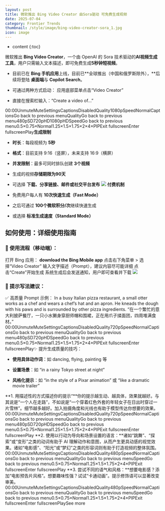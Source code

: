 ```yaml
---
layout: post
title: 微软推出 Bing Video Creator 由Sora驱动 可免费生成视频
date: 2025-07-04
category: Frontier Trends
thumbnail: /style/image/bing-video-creator-sora_1.jpg
icon: image
---
```

* content
{:toc}

微软推出 **Bing Video Creator**，一个由 OpenAI 的 Sora 技术驱动的**AI视频生成工具**，用户只需输入文本描述，即可免费生成**5秒钟短视频**。

- 目前已在 **Bing 手机应用**上线，目前已**全球推出（中国和俄罗斯除外），**后续将登陆 **桌面端**与 **Copilot Search**。

- 可通过两种方式启动：
应用底部菜单点击“Video Creator”

- 直接在搜索栏输入：“Create a video of...”

00:00UnmuteMuteSettingsCaptionsDisabledQuality1080pSpeedNormalCaptionsGo back to previous menuQualityGo back to previous menu480pSD720pHD1080pHDSpeedGo back to previous menu0.5×0.75×Normal1.25×1.5×1.75×2×4×PIPExit fullscreenEnter fullscreenPlay**生成限制**

- **时长**：每段视频为 **5秒**

- **格式**：目前支持 9:16（竖屏），未来支持 16:9（横屏）

- **并发限制**：最多可同时排队创建 **3个视频**

- 生成的视频**存储期限为90天**

- 可选择 **下载、分享链接、邮件或社交平台发布**
![](https://assets-v2.circle.so/7l66wkj80prxoloo7t0v5593abat)
**付费机制**

- 免费用户每人有 **10次快速生成（Fast Mode）**

- 之后可通过 **100个微软积分/次**继续快速生成

- 或选择 **标准生成速度（Standard Mode）**

## 如何使用：详细使用指南

### 📱 使用流程（移动端）：
打开 Bing 应用： **download the Bing Mobile app**
点击右下角菜单 > 选择“Video Creator”
输入文字描述（Prompt），建议内容尽可能详细
点击“Create”开始生成
系统生成后会发送通知，用户即可查看并下载
![](https://assets-v2.circle.so/yf70ypcvalqx6i1g4570ri9jzgur)
### 💬 提示写法建议：
✅ 高质量 Prompt 示例：
In a busy Italian pizza restaurant, a small otter works as a chef and wears a chef’s hat and an apron. He kneads the dough with his paws and is surrounded by other pizza ingredients.
“在一个繁忙的意大利披萨餐厅，一只小水獭身穿厨师帽和围裙，正在用爪子揉面团，四周堆满食材。”
00:00UnmuteMuteSettingsCaptionsDisabledQuality720pSpeedNormalCaptionsGo back to previous menuQualityGo back to previous menu480pSD720pHDSpeedGo back to previous menu0.5×0.75×Normal1.25×1.5×1.75×2×4×PIPExit fullscreenEnter fullscreenPlay✨ 提升生成质量的技巧：

- **使用具体动作词**：如 dancing, flying, painting 等

- **设置场景**：如 “in a rainy Tokyo street at night”

- **风格化提示**：如 “in the style of a Pixar animation” 或 “like a dramatic movie trailer”

**1. 用描述性的方式描述你的提示“**你的提示越生动、越具体，效果就越好。与其说是“一个人在走路”，不如说是“一个穿着红色外套的年轻女子在日出时穿过一片雪林”。细节越多越好。加入拍摄角度和光线也有助于模型传达你想要的效果。
00:00UnmuteMuteSettingsCaptionsDisabledQuality720pSpeedNormalCaptionsGo back to previous menuQualityGo back to previous menu480pSD720pHDSpeedGo back to previous menu0.5×0.75×Normal1.25×1.5×1.75×2×4×PIPExit fullscreenEnter fullscreenPlay
**2. 使用以行动为导向和场景设置的语言：**诸如“跳舞”、“探索”或“变形”之类的动词有助于 AI 理解动作和意图，从而产生更具动感的视觉效果。诸如“电影感”、“阳光”或“梦幻”之类的形容词则有助于打造视频的整体氛围。
00:00UnmuteMuteSettingsCaptionsDisabledQuality480pSpeedNormalCaptionsGo back to previous menuQualityGo back to previous menuSpeedGo back to previous menu0.5×0.75×Normal1.25×1.5×1.75×2×4×PIPExit fullscreenEnter fullscreenPlay
**3. 尝试不同的语气和风格：**想要电影感？添加“电影预告片风格”。想要趣味性强？试试“卡通动画”。提示修饰语可以显著改变审美。
00:00UnmuteMuteSettingsCaptionsDisabledQuality480pSpeedNormalCaptionsGo back to previous menuQualityGo back to previous menuSpeedGo back to previous menu0.5×0.75×Normal1.25×1.5×1.75×2×4×PIPExit fullscreenEnter fullscreenPlaySee more